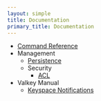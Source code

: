 ```yaml
---
layout: simple
title: Documentation
primary_title: Documentation
---
```


* [Command Reference](../commands/)
* Management
  * [Persistence](/docs/topics/persistence.html)
  * Security
    * [ACL](/docs/topics/acl.html)
* Valkey Manual
  * [Keyspace Notifications](/docs/topics/keyspace.html)
